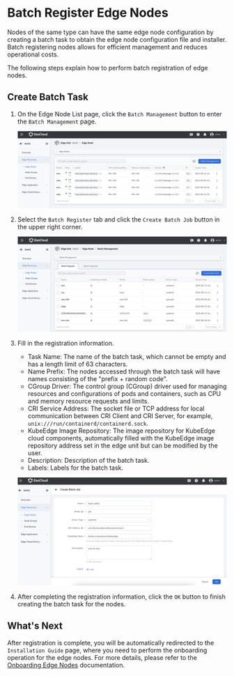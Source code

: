 # Batch Register Edge Nodes

Nodes of the same type can have the same edge node configuration by creating a batch task to obtain the edge node configuration file and installer. Batch registering nodes allows for efficient management and reduces operational costs.

The following steps explain how to perform batch registration of edge nodes.

## Create Batch Task

1. On the Edge Node List page, click the `Batch Management` button to enter the `Batch Management` page.

    ![Batch Management](../../images/batch-register01.png)

1. Select the `Batch Register` tab and click the `Create Batch Job` button in the upper right corner.

    ![Batch Management](../../images/batch-register02.png)

1. Fill in the registration information.

    - Task Name: The name of the batch task, which cannot be empty and has a length limit of 63 characters.
    - Name Prefix: The nodes accessed through the batch task will have names consisting of the "prefix + random code".
    - CGroup Driver: The control group (CGroup) driver used for managing resources and configurations of pods and containers, such as CPU and memory resource requests and limits.
    - CRI Service Address: The socket file or TCP address for local communication between CRI Client and CRI Server, for example, `unix:///run/containerd/containerd.sock`.
    - KubeEdge Image Repository: The image repository for KubeEdge cloud components, automatically filled with the KubeEdge image repository address set in the edge unit but can be modified by the user.
    - Description: Description of the batch task.
    - Labels: Labels for the batch task.

    ![Create Batch Task](../../images/batch-register03.png)

1. After completing the registration information, click the `OK` button to finish creating the batch task for the nodes.

## What's Next

After registration is complete, you will be automatically redirected to the `Installation Guide` page,
where you need to perform the onboarding operation for the edge nodes.
For more details, please refer to the [Onboarding Edge Nodes](./managed-node.md) documentation.
